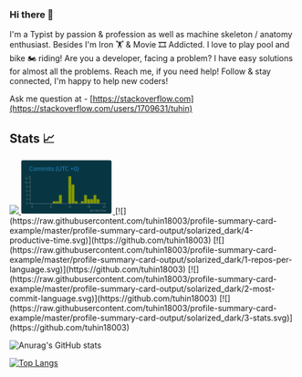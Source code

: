 ### Hi there 👋

I'm a Typist by passion & profession as well as machine skeleton / anatomy enthusiast. Besides I'm Iron 🏋️ & Movie 🎞️ Addicted. I love to play pool and bike 🏍️ riding! Are you a developer, facing a problem? I have easy solutions for almost all the problems. Reach me, if you need help! Follow & stay connected, I'm happy to help new coders!

Ask me question at - [https://stackoverflow.com](https://stackoverflow.com/users/1709631/tuhin)


## Stats :chart_with_upwards_trend:

<a href="https://github.com/tuhin18003">
  <img src="[https://raw.githubusercontent.com/tuhin18003/profile-summary-card-example/master/profile-summary-card-output/solarized_dark/4-productive-time.svg](https://raw.githubusercontent.com/tuhin18003/profile-summary-card-example/master/profile-summary-card-output/solarized_dark/0-profile-details.svg)"              width="73%" />
</a>
<a href="https://github.com/tuhin18003">
  <img src="https://raw.githubusercontent.com/tuhin18003/profile-summary-card-example/master/profile-summary-card-output/solarized_dark/4-productive-time.svg"              width="32%" />
</a>
[![](https://raw.githubusercontent.com/tuhin18003/profile-summary-card-example/master/profile-summary-card-output/solarized_dark/4-productive-time.svg)](https://github.com/tuhin18003)
[![](https://raw.githubusercontent.com/tuhin18003/profile-summary-card-example/master/profile-summary-card-output/solarized_dark/1-repos-per-language.svg)](https://github.com/tuhin18003) [![](https://raw.githubusercontent.com/tuhin18003/profile-summary-card-example/master/profile-summary-card-output/solarized_dark/2-most-commit-language.svg)](https://github.com/tuhin18003)
[![](https://raw.githubusercontent.com/tuhin18003/profile-summary-card-example/master/profile-summary-card-output/solarized_dark/3-stats.svg)](https://github.com/tuhin18003) 

![Anurag's GitHub stats](https://github-readme-stats.vercel.app/api?username=tuhin18003&show_icons=true&theme=radical)

[![Top Langs](https://github-readme-stats.vercel.app/api/top-langs/?username=tuhin18003&langs_count=15&layout=compact)](https://github.com/tuhin18003/tuhin18003)



<!--
**tuhin18003/tuhin18003** is a ✨ _special_ ✨ repository because its `README.md` (this file) appears on your GitHub profile.

Here are some ideas to get you started:

- 🔭 I’m currently working on ...
- 🌱 I’m currently learning ...
- 👯 I’m looking to collaborate on ...
- 🤔 I’m looking for help with ...
- 💬 Ask me about ...
- 📫 How to reach me: ...
- 😄 Pronouns: ...
- ⚡ Fun fact: ...
-->

